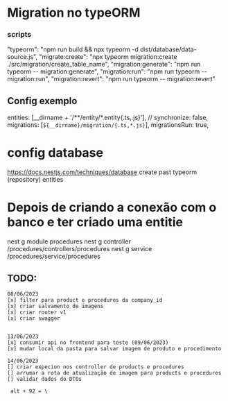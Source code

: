 
# Migration no typeORM
### scripts
 "typeorm": "npm run build && npx typeorm -d dist/database/data-source.js",
    "migrate:create": "npx typeorm migration:create ./src/migration/create_table_name",
    "migration:generate": "npm run typeorm -- migration:generate",
    "migration:run": "npm run typeorm -- migration:run",
    "migration:revert": "npm run typeorm -- migration:revert"

## Config exemplo
  entities: [__dirname + '/**/entity/*.entity{.ts,.js}'],
        // synchronize: false,
        migrations: [`${__dirname}/migration/{.ts,*.js}`],
        migrationsRun: true,

# config database
https://docs.nestjs.com/techniques/database
create past typeorm (repository) 
              entities

# Depois de criando a conexão com o banco e ter criado uma entitie
nest g module procedures
nest g controller /procedures/controllers/procedures
nest g service /procedures/service/procedures


## TODO:
    08/06/2023
    [x] filter para product e procedures da company_id
    [x] criar salvamento de imagens
    [x] criar router v1
    [x] criar swagger

    
    13/06/2023
    [x] consumir api no frontend para teste (09/06/2023)
    [x] mudar local da pasta para salvar imagem de produto e procedimento

    14/06/2023
    [] criar expecion nos controller de products e procedures
    [] arrumar a rota de atualização de imagem para products e procedures
    [] validar dados do DTOs



<!-- boas práticas para tornar o imprevisivel previsivel.

se pergunte, o que isso faz?
seja explícitos tire informações inplicitas.
eviter entrar em detalhe de implementação. Para isso
evite interpretações errada.
ex:.
listaDePista < O que é isso ? array, posso usar forEach ?>
mas e se o resultado de listaDePista for uma lista de pistas
dentro de uma string. //"morango, singapore, interlagos"
// "string"
Melhore colocando PistaEmTexto <Não é um array, pode ser um objeto>

codebase perigoso:
vários desenvolvedores e menos velocidade na hora de programar
o difícil é ler e entender para alterar sem quebrar algo.

não abrevie!
escreva código para agradar outra pessoa! evite ruidos.

 -->


 
     alt + 92 = \
      